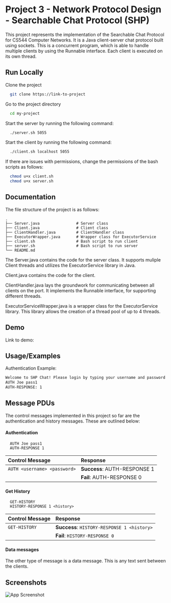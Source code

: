 
# Project 3 - Network Protocol Design - Searchable Chat Protocol (SHP)

This project represents the implementation of the Searchable Chat Protocol for CS544 Computer Networks. It is a Java client-server chat protocol built using sockets. This is a concurrent program, which is able to handle multiple clients by using the Runnable interface. Each client is executed on its own thread.


## Run Locally

Clone the project

```bash
  git clone https://link-to-project
```

Go to the project directory

```bash
  cd my-project
```

Start the server by running the following command:

```bash
  ./server.sh 5055
```

Start the client by running the following command:

```bash
  ./client.sh localhost 5055
```
If there are issues with permissions, change the permissions of the bash scripts as follows:

```bash
  chmod u+x client.sh 
  chmod u+x server.sh
```

## Documentation

The file structure of the project is as follows:
```
.
├── Server.java                # Server class
├── Client.java                # Client class
├── ClientHandler.java         # ClientHandler class
├── ExecutorWrapper.java       # Wrapper class for ExecutorService
├── client.sh                  # Bash script to run client
├── server.sh                  # Bash script to run server
└── README.md
```
The Server.java contains the code for the server class. It supports muliple Client threads and utilizes the ExecutorService library in Java. 

Client.java contains the code for the client.  

ClientHandler.java lays the groundwork for communicating between all clients on the port. It implements the Runnable interface, for supporting different threads.

ExecutorServiceWrapper.java is a wrapper class for the ExecutorService library. This library allows the creation of a thread pool of up to 4 threads. 

## Demo

Link to demo:




## Usage/Examples

Authentication Example:
```bash
Welcome to SHP Chat! Please login by typing your username and password in this format <AUTH username password>:
AUTH Joe pass1
AUTH-RESPONSE: 1
```


## Message PDUs

The control messages implemented in this project so far are the authentication and history messages. These are outlined below:

#### Authentication

```http
  AUTH Joe pass1
  AUTH-RESPONSE 1
```

| Control Message | Response  
| :-------- | :------- | 
| `AUTH <username> <password>` | **Success**: AUTH-RESPONSE 1 |
|  | **Fail**: AUTH-RESPONSE 0  | 


#### Get History

```http
  GET-HISTORY
  HISTORY-RESPONSE 1 <history>
```

| Control Message | Response  
| :-------- | :------- | 
| `GET-HISTORY` | **Success**: `HISTORY-RESPONSE 1 <history>`|
|  | **Fail**: `HISTORY-RESPONSE 0`  | 

#### Data messages

The other type of message is a data message. This is any text sent between the clients.
## Screenshots

![App Screenshot](https://via.placeholder.com/468x300?text=App+Screenshot+Here)

